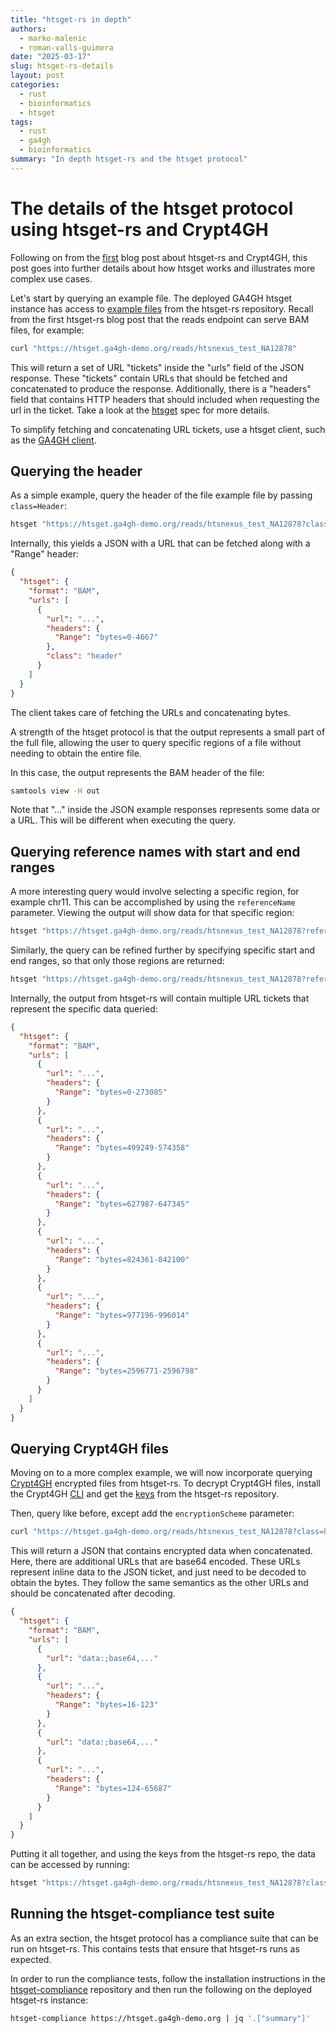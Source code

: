 ```yaml
---
title: "htsget-rs in depth"
authors:
  - marko-malenic
  - roman-valls-guimera
date: "2025-03-17"
slug: htsget-rs-details
layout: post
categories:
  - rust
  - bioinformatics
  - htsget
tags:
  - rust
  - ga4gh
  - bioinformatics
summary: "In depth htsget-rs and the htsget protocol"
---
```

# The details of the htsget protocol using htsget-rs and Crypt4GH

Following on from the [first] blog post about htsget-rs and Crypt4GH, this post goes into further details about how htsget works and illustrates more complex use cases.

Let's start by querying an example file. The deployed GA4GH htsget instance has access to [example files][example-files] from the htsget-rs
repository. Recall from the first htsget-rs blog post that the reads endpoint can serve BAM files, for example:

```sh
curl "https://htsget.ga4gh-demo.org/reads/htsnexus_test_NA12878"
```

This will return a set of URL "tickets" inside the "urls" field of the JSON response. These "tickets" contain URLs that
should be fetched and concatenated to produce the response. Additionally, there is a "headers" field that contains HTTP
headers that should included when requesting the url in the ticket. Take a look at the [htsget] spec for more details.

To simplify fetching and concatenating URL tickets, use a htsget client, such as the [GA4GH client][client].

## Querying the header

As a simple example, query the header of the file example file by passing `class=Header`:

```sh
htsget "https://htsget.ga4gh-demo.org/reads/htsnexus_test_NA12878?class=header" > out.bam
```

Internally, this yields a JSON with a URL that can be fetched along with a "Range" header:

```json
{
  "htsget": {
    "format": "BAM",
    "urls": [
      {
        "url": "...",
        "headers": {
          "Range": "bytes=0-4667"
        },
        "class": "header"
      }
    ]
  }
}
```

The client takes care of fetching the URLs and concatenating bytes.

A strength of the htsget protocol is that the output represents a small part of the full file, allowing the user to
query specific regions of a file without needing to obtain the entire file.

In this case, the output represents the BAM header of the file:

```sh
samtools view -H out
```

Note that "..." inside the JSON example responses represents some data or a URL. This will be different when executing
the query.

## Querying reference names with start and end ranges

A more interesting query would involve selecting a specific region, for example chr11. This can be accomplished by
using the `referenceName` parameter. Viewing the output will show data for that specific region:

```sh
htsget "https://htsget.ga4gh-demo.org/reads/htsnexus_test_NA12878?referenceName=11" | samtools view
```

Similarly, the query can be refined further by specifying specific start and end ranges, so that only those regions
are returned:

```sh
htsget "https://htsget.ga4gh-demo.org/reads/htsnexus_test_NA12878?referenceName=11&start=500000&end=5001000" | samtools view
```

Internally, the output from htsget-rs will contain multiple URL tickets that represent the specific data queried:

```json
{
  "htsget": {
    "format": "BAM",
    "urls": [
      {
        "url": "...",
        "headers": {
          "Range": "bytes=0-273085"
        }
      },
      {
        "url": "...",
        "headers": {
          "Range": "bytes=499249-574358"
        }
      },
      {
        "url": "...",
        "headers": {
          "Range": "bytes=627987-647345"
        }
      },
      {
        "url": "...",
        "headers": {
          "Range": "bytes=824361-842100"
        }
      },
      {
        "url": "...",
        "headers": {
          "Range": "bytes=977196-996014"
        }
      },
      {
        "url": "...",
        "headers": {
          "Range": "bytes=2596771-2596798"
        }
      }
    ]
  }
}
```

## Querying Crypt4GH files

Moving on to a more complex example, we will now incorporate querying [Crypt4GH][c4gh] encrypted files from htsget-rs.
To decrypt Crypt4GH files, install the Crypt4GH [CLI][c4gh-cli] and get the [keys] from the htsget-rs repository.

Then, query like before, except add the `encryptionScheme` parameter:

```sh
curl "https://htsget.ga4gh-demo.org/reads/htsnexus_test_NA12878?class=header&encryptionScheme=C4GH"
```

This will return a JSON that contains encrypted data when concatenated. Here, there are additional URLs that are base64
encoded. These URLs represent inline data to the JSON ticket, and just need to be decoded to obtain the bytes. They
follow the same semantics as the other URLs and should be concatenated after decoding.

```json
{
  "htsget": {
    "format": "BAM",
    "urls": [
      {
        "url": "data:;base64,..."
      },
      {
        "url": "...",
        "headers": {
          "Range": "bytes=16-123"
        }
      },
      {
        "url": "data:;base64,..."
      },
      {
        "url": "...",
        "headers": {
          "Range": "bytes=124-65687"
        }
      }
    ]
  }
}
```

Putting it all together, and using the keys from the htsget-rs repo, the data can be accessed by running:

```sh
htsget "https://htsget.ga4gh-demo.org/reads/htsnexus_test_NA12878?class=header&encryptionScheme=C4GH" | crypt4gh decrypt --sk bob.sec | samtools view -H
```

## Running the htsget-compliance test suite

As an extra section, the htsget protocol has a compliance suite that can be run on htsget-rs. This contains tests that
ensure that htsget-rs runs as expected. 

In order to run the compliance tests, follow the installation instructions in the [htsget-compliance] repository and
then run the following on the deployed htsget-rs instance:

```sh
htsget-compliance https://htsget.ga4gh-demo.org | jq '.["summary"]'
```

[first]: https://umccr.org/blog/htsget-rs-crypt4gh/
[example-files]: https://github.com/umccr/htsget-rs/tree/main/data
[client]: https://htsget.readthedocs.io/en/latest/quickstart.html#installation
[htsget]: https://samtools.github.io/hts-specs/htsget.html
[c4gh]: https://samtools.github.io/hts-specs/crypt4gh.pdf
[c4gh-cli]: https://github.com/EGA-archive/crypt4gh-rust
[keys]: https://github.com/umccr/htsget-rs/tree/main/data/c4gh/keys
[htsget-compliance]: https://github.com/ga4gh/htsget-compliance?tab=readme-ov-file#installation

